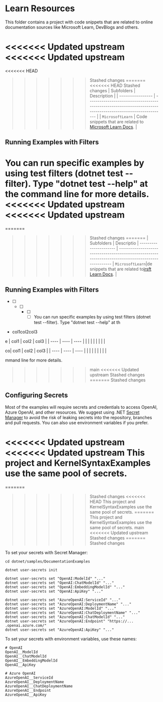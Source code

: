 # Learn Resources

This folder contains a project with code snippets that are related to online documentation sources like Microsoft Learn, DevBlogs and others.

<<<<<<< Updated upstream
<<<<<<< Updated upstream
=======
<<<<<<< HEAD
>>>>>>> Stashed changes
=======
<<<<<<< HEAD
>>>>>>> Stashed changes
| Subfolders        | Description                                                                                                   |
| ----------------- | ------------------------------------------------------------------------------------------------------------- |
| `MicrosoftLearn`  | Code snippets that are related to [Microsoft Learn Docs](https://learn.microsoft.com/en-us/semantic-kernel/). |

## Running Examples with Filters

You can run specific examples by using test filters (dotnet test --filter).
Type "dotnet test --help" at the command line for more details.
<<<<<<< Updated upstream
<<<<<<< Updated upstream
=======
=======
>>>>>>> Stashed changes
=======
| Subfolders             | Descriptio
| ---------------------- | -----------------------------------------------------------------------------------------------------
| `MicrosoftLearn`|de snippets that are related to[irsft Learn Docs](https://learn.microsoft.com/en-us/semantic-kernel/). |

## Running Examples with Filters

* [ ] * [ ] * [ ] * [ ] You can run specific examples by using test filters (dotnet test --filter).
        Type "dotnet test --help" at th

* col1col2col3

e | col1 | col2 | col3 |
  | ---- | ---- | ---- |
  |      |      |      |
  |      |      |      |

  co| col1 | col2 | col3 |
  | ---- | ---- | ---- |
  |      |      |      |
  |      |      |      |

  mmand line for more details.
>>>>>>> main
<<<<<<< Updated upstream
>>>>>>> Stashed changes
=======
>>>>>>> Stashed changes

## Configuring Secrets

Most of the examples will require secrets and credentials to access OpenAI, Azure OpenAI,
and other resources. We suggest using .NET
[Secret Manager](https://learn.microsoft.com/aspnet/core/security/app-secrets)
to avoid the risk of leaking secrets into the repository, branches and pull requests.
You can also use environment variables if you prefer.

<<<<<<< Updated upstream
<<<<<<< Updated upstream
This project and KernelSyntaxExamples use the same pool of secrets. 
=======
=======
>>>>>>> Stashed changes
<<<<<<< HEAD
This project and KernelSyntaxExamples use the same pool of secrets. 
=======
This project and KernelSyntaxExamples use the same pool of secrets.
>>>>>>> main
<<<<<<< Updated upstream
>>>>>>> Stashed changes
=======
>>>>>>> Stashed changes

To set your secrets with Secret Manager:

```
cd dotnet/samples/DocumentationExamples

dotnet user-secrets init

dotnet user-secrets set "OpenAI:ModelId" "..."
dotnet user-secrets set "OpenAI:ChatModelId" "..."
dotnet user-secrets set "OpenAI:EmbeddingModelId" "..."
dotnet user-secrets set "OpenAI:ApiKey" "..."

dotnet user-secrets set "AzureOpenAI:ServiceId" "..."
dotnet user-secrets set "AzureOpenAI:DeploymentName" "..."
dotnet user-secrets set "AzureOpenAI:ModelId" "..."
dotnet user-secrets set "AzureOpenAI:ChatDeploymentName" "..."
dotnet user-secrets set "AzureOpenAI:ChatModelId" "..."
dotnet user-secrets set "AzureOpenAI:Endpoint" "https://... .openai.azure.com/"
dotnet user-secrets set "AzureOpenAI:ApiKey" "..."
```

To set your secrets with environment variables, use these names:

```
# OpenAI
OpenAI__ModelId
OpenAI__ChatModelId
OpenAI__EmbeddingModelId
OpenAI__ApiKey

# Azure OpenAI
AzureOpenAI__ServiceId
AzureOpenAI__DeploymentName
AzureOpenAI__ChatDeploymentName
AzureOpenAI__Endpoint
AzureOpenAI__ApiKey
```
